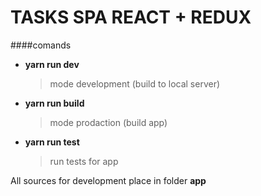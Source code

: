 # TASKS SPA REACT + REDUX

####comands
* __yarn run dev__
    >mode development (build to local server)
* __yarn run build__
    >mode prodaction (build app)
* __yarn run test__
    >run tests for app

All sources for development place in folder __app__